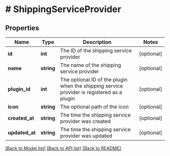 # # ShippingServiceProvider

## Properties

Name | Type | Description | Notes
------------ | ------------- | ------------- | -------------
**id** | **int** | The ID of the shipping service provider | [optional] 
**name** | **string** | The name of the shipping service provider | [optional] 
**plugin_id** | **int** | The optional ID of the plugin when the shipping service provider is registered as a plugin | [optional] 
**icon** | **string** | The optional path of the icon | [optional] 
**created_at** | **string** | The time the shipping service provider was created | [optional] 
**updated_at** | **string** | The time the shipping service provider was updated | [optional] 

[[Back to Model list]](../../README.md#documentation-for-models) [[Back to API list]](../../README.md#documentation-for-api-endpoints) [[Back to README]](../../README.md)


